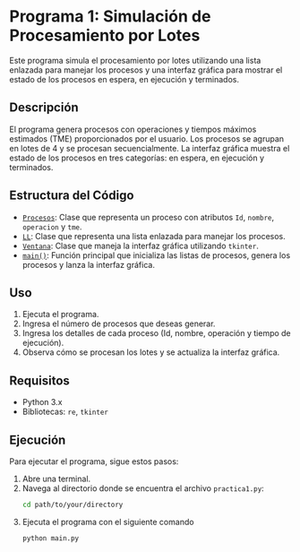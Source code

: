 # Programa 1: Simulación de Procesamiento por Lotes

Este programa simula el procesamiento por lotes utilizando una lista enlazada para manejar los procesos y una interfaz gráfica para mostrar el estado de los procesos en espera, en ejecución y terminados.

## Descripción

El programa genera procesos con operaciones y tiempos máximos estimados (TME) proporcionados por el usuario. Los procesos se agrupan en lotes de 4 y se procesan secuencialmente. La interfaz gráfica muestra el estado de los procesos en tres categorías: en espera, en ejecución y terminados.

## Estructura del Código

- [`Procesos`](/Programa1/ProcesosClass.py): Clase que representa un proceso con atributos `Id`, `nombre`, `operacion` y `tme`.
- [`LL`](/Programa1/LLClass.py): Clase que representa una lista enlazada para manejar los procesos.
- [`Ventana`](/Programa1/practica1.py#L6): Clase que maneja la interfaz gráfica utilizando `tkinter`.
- [`main()`](/Programa1/practica1.py#L137): Función principal que inicializa las listas de procesos, genera los procesos y lanza la interfaz gráfica.

## Uso

1. Ejecuta el programa.
2. Ingresa el número de procesos que deseas generar.
3. Ingresa los detalles de cada proceso (Id, nombre, operación y tiempo de ejecución).
4. Observa cómo se procesan los lotes y se actualiza la interfaz gráfica.

## Requisitos

- Python 3.x
- Bibliotecas: `re`, `tkinter`

## Ejecución

Para ejecutar el programa, sigue estos pasos:

1. Abre una terminal.
2. Navega al directorio donde se encuentra el archivo `practica1.py`:
   ```sh
   cd path/to/your/directory
3. Ejecuta el programa con el siguiente comando
   ```sh
   python main.py

